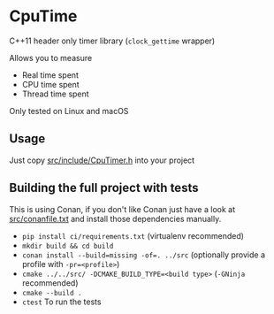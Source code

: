 # CpuTime

C++11 header only timer library (`clock_gettime` wrapper)

Allows you to measure
- Real time spent
- CPU time spent
- Thread time spent

Only tested on Linux and macOS

## Usage

Just copy [src/include/CpuTimer.h](src/include/CpuTimer.h) into your project

## Building the full project with tests

This is using Conan, if you don't like Conan just have a look at [src/conanfile.txt](src/conanfile.txt) and install those dependencies manually.
- `pip install ci/requirements.txt` (virtualenv recommended)
- `mkdir build && cd build`
- `conan install --build=missing -of=. ../src` (optionally provide a profile with `-pr=<profile>`)
- `cmake ../../src/ -DCMAKE_BUILD_TYPE=<build type>` (`-GNinja` recommended)
- `cmake --build .`
- `ctest` To run the tests